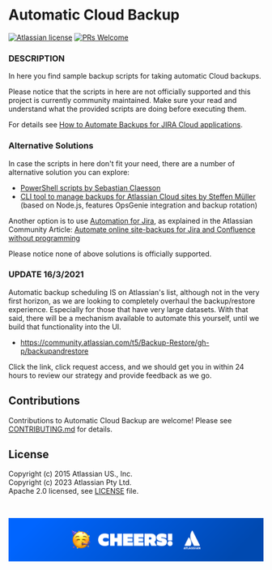 # Automatic Cloud Backup
[![Atlassian license](https://img.shields.io/badge/license-Apache%202.0-blue.svg?style=flat-square)](LICENSE) [![PRs Welcome](https://img.shields.io/badge/PRs-welcome-brightgreen.svg?style=flat-square)](CONTRIBUTING.md)

### DESCRIPTION

In here you find sample backup scripts for taking automatic Cloud backups.

Please notice that the scripts in here are not officially supported and this project is currently community maintained. Make sure your read and understand what the provided scripts are doing before executing them.

For details see [How to Automate Backups for JIRA Cloud applications](https://confluence.atlassian.com/display/JIRAKB/How+to+Automate+Backups+for+JIRA+Cloud+applications).


### Alternative Solutions

In case the scripts in here don't fit your need, there are a number of alternative solution you can explore:

 - [PowerShell scripts by Sebastian Claesson](https://bitbucket.org/sebastianclaesson/atlassian-cloud-backup/src/master/backup/)
- [CLI tool to manage backups for Atlassian Cloud sites by Steffen M&uuml;ller](https://bitbucket.org/addcraftio/atlascloud-backup/src/master/) (based on Node.js, features OpsGenie integration and backup rotation)


Another option is to use [Automation for Jira](https://docs.automationforjira.com/), as explained in the Atlassian Community Article: [Automate online site-backups for Jira and Confluence without programming](https://community.atlassian.com/t5/Jira-articles/Automate-online-site-backups-for-Jira-and-Confluence-without/ba-p/1271317)


Please notice none of above solutions is officially supported.


### UPDATE 16/3/2021
Automatic backup scheduling IS on Atlassian's list, although not in the very first horizon, as we are looking to completely overhaul the backup/restore experience.  Especially for those that have very large datasets.  With that said, there will be a mechanism available to automate this yourself, until we build that functionality into the UI. 

* https://community.atlassian.com/t5/Backup-Restore/gh-p/backupandrestore

Click the link, click request access, and we should get you in within 24 hours to review our strategy and provide feedback as we go. 

## Contributions

Contributions to Automatic Cloud Backup are welcome! Please see [CONTRIBUTING.md](CONTRIBUTING.md) for details.

## License

Copyright (c) 2015 Atlassian US., Inc. <br />
Copyright (c) 2023 Atlassian Pty Ltd. <br />
Apache 2.0 licensed, see [LICENSE](LICENSE) file.

<br/> 

[![With â¤ï¸ from Atlassian](https://raw.githubusercontent.com/atlassian-internal/oss-assets/master/banner-cheers.png)](https://www.atlassian.com)
